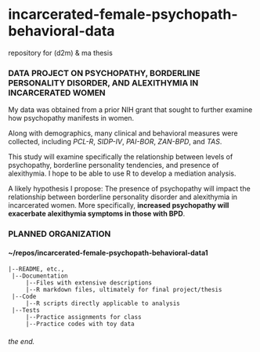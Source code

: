 # incarcerated-female-psychopath-behavioral-data
repository for (d2m) &amp; ma thesis

### DATA PROJECT ON PSYCHOPATHY, BORDERLINE PERSONALITY DISORDER, AND ALEXITHYMIA IN INCARCERATED WOMEN

My data was obtained from a prior NIH grant that sought to further examine how psychopathy manifests in women.

Along with demographics, many clinical and behavioral measures were collected, including _PCL-R_, _SIDP-IV_, _PAI-BOR_, _ZAN-BPD_, and _TAS_.

This study will examine specifically the relationship between levels of psychopathy, borderline personality tendencies, and presence of alexithymia. I hope to be able to use R to develop a mediation analysis.

A likely hypothesis I propose: The presence of psychopathy will impact the relationship between borderline personality disorder and alexithymia in incarcerated women. More specifically, **increased psychopathy will exacerbate alexithymia symptoms in those with BPD**.

### PLANNED ORGANIZATION
#### ~/repos/incarcerated-female-psychopath-behavioral-data1
    |--README, etc.,
     |--Documentation
         |--Files with extensive descriptions
         |--R markdown files, ultimately for final project/thesis
     |--Code
         |--R scripts directly applicable to analysis
     |--Tests
         |--Practice assignments for class
         |--Practice codes with toy data

###### the end.